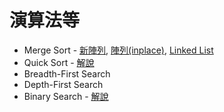 # 演算法等

- Merge Sort - [新陣列](https://github.com/vc7/algorithm_datas_tructure_leetcode/blob/master/algorithm/merge_sort.md), [陣列(inplace)](https://github.com/vc7/algorithm_datas_tructure_leetcode/blob/master/algorithm/merge_sort_inplace.md), [Linked List](https://github.com/vc7/algorithm_datas_tructure_leetcode/blob/master/algorithm/merge_sort_linked_list.md)
- Quick Sort - [解說](https://github.com/vc7/algorithm_datas_tructure_leetcode/blob/master/algorithm/quick_sort.md)
- Breadth-First Search
- Depth-First Search
- Binary Search - [解說](https://github.com/vc7/algorithm_datas_tructure_leetcode/blob/master/algorithm/binary_search.md)
